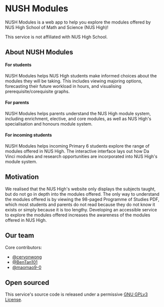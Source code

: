 # NUSH Modules

NUSH Modules is a web app to help you explore the modules offered by NUS High School of Math and Science (NUS High)!

This service is not affiliated with NUS High School.

## About NUSH Modules

#### For students
NUSH Modules helps NUS High students make informed choices about the modules they will be taking. This includes viewing majoring options, forecasting their future workload in hours, and visualising prerequisite/corequisite graphs.

#### For parents
NUSH Modules helps parents understand the NUS High module system, including enrichment, elective, and core modules, as well as NUS High's specialisation and honours module system.

#### For incoming students
NUSH Modules helps incoming Primary 6 students explore the range of modules offered in NUS High. The interactive interface lays out how Da Vinci modules and research opportunities are incorporated into NUS High's module system.

## Motivation

We realised that the NUS High's website only displays the subjects taught, but do not go in depth into the modules offered. The only way to understand the modules offered is by viewing the 98-paged Programme of Studies PDF, which most students and parents do not read because they do not know it exists or simply because it is too lengthy. Developing an accessible service to explore the modules offered increases the awareness of the modules offered in NUS High.

## Our team

Core contributors:
- [@cervonwong](https://github.com/cervonwong)
- [@BenTan101](https://github.com/BenTan101)
- [@maomao9-0](https://github.com/maomao9-0)

## Open sourced

This service's source code is released under a permissive [GNU GPLv3 License](LICENSE).
